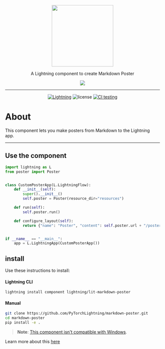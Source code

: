 <!---:lai-name: Slack Messenger--->

<div align="center">
<img src="https://pl-bolts-doc-images.s3.us-east-2.amazonaws.com/lai.png" width="200px">

A Lightning component to create Markdown Poster

<img src="https://github.com/PyTorchLightning/markdown-poster/raw/main/resources/preview.jpeg">

______________________________________________________________________

[![Lightning](https://img.shields.io/badge/-Lightning-792ee5?logo=pytorchlightning&logoColor=white)](https://lightning.ai)
![license](https://img.shields.io/badge/License-Apache%202.0-blue.svg)
[![CI testing](https://github.com/Lightning-Universe/MarkDown-poster_component/actions/workflows/ci-testing.yml/badge.svg?event=push)](https://github.com/Lightning-Universe/MarkDown-poster_component/actions/workflows/ci-testing.yml)

</div>

# About

This component lets you make posters from Markdown to the Lightning app.

______________________________________________________________________

## Use the component

<!---:lai-use:--->

```python
import lightning as L
from poster import Poster


class CustomPosterApp(L.LightningFlow):
    def __init__(self):
        super().__init__()
        self.poster = Poster(resource_dir="resources")

    def run(self):
        self.poster.run()

    def configure_layout(self):
        return {"name": "Poster", "content": self.poster.url + "/poster.html"}


if __name__ == "__main__":
    app = L.LightningApp(CustomPosterApp())
```

## install

Use these instructions to install:

#### Lightning CLI

`lightning install component lightning/lit-markdown-poster`

#### Manual

```bash
git clone https://github.com/PyTorchLightning/markdown-poster.git
cd markdown-poster
pip install -e .
```

> **Note**: [This component isn't compatible with Windows](https://github.com/patrick-kidger/mkposters#assumptions).

Learn more about this [here](https://github.com/patrick-kidger/mkposters)
